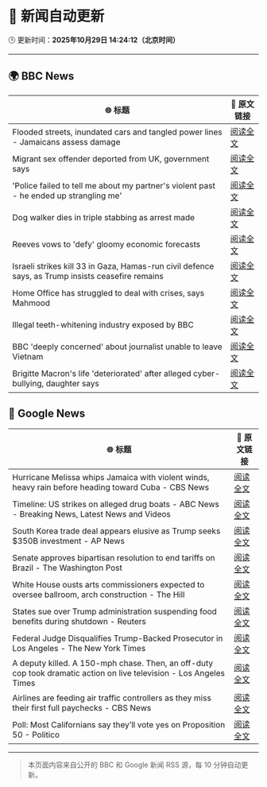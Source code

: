 # 🧠 新闻自动更新

🕒 更新时间：**2025年10月29日 14:24:12（北京时间）**

---

## 🌍 BBC News

| 🌐 标题 | 🔗 原文链接 |
|--------|-------------|
| Flooded streets, inundated cars and tangled power lines - Jamaicans assess damage | [阅读全文](https://www.bbc.com/news/videos/cg43xevpvw5o?at_medium=RSS&at_campaign=rss) |
| Migrant sex offender deported from UK, government says | [阅读全文](https://www.bbc.com/news/articles/cly9rxlvp85o?at_medium=RSS&at_campaign=rss) |
| 'Police failed to tell me about my partner's violent past - he ended up strangling me' | [阅读全文](https://www.bbc.com/news/articles/c629gz5g0emo?at_medium=RSS&at_campaign=rss) |
| Dog walker dies in triple stabbing as arrest made | [阅读全文](https://www.bbc.com/news/articles/c5ypkd57n97o?at_medium=RSS&at_campaign=rss) |
| Reeves vows to 'defy' gloomy economic forecasts | [阅读全文](https://www.bbc.com/news/articles/cql9ez5grpqo?at_medium=RSS&at_campaign=rss) |
| Israeli strikes kill 33 in Gaza, Hamas-run civil defence says, as Trump insists ceasefire remains | [阅读全文](https://www.bbc.com/news/articles/cgjdy5eevn2o?at_medium=RSS&at_campaign=rss) |
| Home Office has struggled to deal with crises, says Mahmood | [阅读全文](https://www.bbc.com/news/articles/cp3d7ljx71do?at_medium=RSS&at_campaign=rss) |
| Illegal teeth-whitening industry exposed by BBC | [阅读全文](https://www.bbc.com/news/articles/c20z7xx6nr4o?at_medium=RSS&at_campaign=rss) |
| BBC 'deeply concerned' about journalist unable to leave Vietnam | [阅读全文](https://www.bbc.com/news/articles/cvg70064d2vo?at_medium=RSS&at_campaign=rss) |
| Brigitte Macron's life 'deteriorated' after alleged cyber-bullying, daughter says | [阅读全文](https://www.bbc.com/news/articles/czr16vjk8zlo?at_medium=RSS&at_campaign=rss) |

## 📰 Google News

| 🌐 标题 | 🔗 原文链接 |
|--------|-------------|
| Hurricane Melissa whips Jamaica with violent winds, heavy rain before heading toward Cuba - CBS News | [阅读全文](https://news.google.com/rss/articles/CBMijwFBVV95cUxOLVNXUWNPcEZBbXBSX0x5RkRETzRHMXh5c3FIWDFVUW5ORUxwbEtibGNWNmxlX1pHVWg0cGhsRXBVdVZ5MWV4RS1KaFdmX3R1emtVMk9JOVVyR3ZpQkVjNzc4LWtvanFvamFTS1pxX0RvSUVqMjl1UWpOd3RubWpyNl9UTldFVmlBT3ZqYmMwZ9IBlAFBVV95cUxPek9SNzRzNTFFOWhXc3lvRWoxeEFDaXFvOVE1ZXE5UkFzMVlWRVV0MnFFN29MOHFqWGpTTDBnb3UxMTRHOHZnT2o0WVYtOXczVE95aW10UnQzT1hZcE1NMzE4anFjbUFYWkdNaEFmbk9uY05tMHhzcDl4OU1nZTVGOEVtNWM1LW9haFBRbDNaeE1iejFx?oc=5) |
| Timeline: US strikes on alleged drug boats - ABC News - Breaking News, Latest News and Videos | [阅读全文](https://news.google.com/rss/articles/CBMikwFBVV95cUxOVnF6OG41bktkeVBkUVpKcXJHbC0ycjF0aTJKQTNfclM1SDhYN2V4S0l1bVZrQWZpMVdyQXk4bWRBY2htTmdLdVBhRHRyYjNFQjEtQkJoQlN1c0dxTm1XYjhIS3lvcnJNbzFFOU16T0g2TlhPQk1pbVFYdVpDUW16ZG5VQ1ZBTGpGRVpsVk5NUjFGRGPSAZgBQVVfeXFMTkFiNVhOZmNXOFRMZXR3c0R0bDE0VHdDS3FZQ2lRQU8yb3JRdjRlQl92NVJicXdabk1obmdXUFc5dzdza0k3S0w1Vi1sY1hfNWVJaUpIMFdtU0N1UWV0TzdoOXVmbkdMN3Eya2VMRi1mQ2JsODBBRjRKLS1LRjAwbUd4bks0Y1ZtTjZMNjEyd2Jhc0lIa3h4LVY?oc=5) |
| South Korea trade deal appears elusive as Trump seeks $350B investment - AP News | [阅读全文](https://news.google.com/rss/articles/CBMimwFBVV95cUxQZVladEl3YlJmZmNMN3NqNlRBMXJzTF9WRDdhcHpMWm0tX29lOTlmMDZLU2RfWmhJZXg3MGc0SzBTaThNUVpzUHFuMUVjRUc0bU9uaG0xVVNfQ0p4MUlCZjRaQWhCUGNmY09FQnJ6Tm5xeXdOaWhFTGFYbGxhTXZVeWROSm1PMDBIWFFBOFdGQjNkOEVMV05VYTFjdw?oc=5) |
| Senate approves bipartisan resolution to end tariffs on Brazil - The Washington Post | [阅读全文](https://news.google.com/rss/articles/CBMirAFBVV95cUxNMVlDc3lsSWRXb2U5Q1ZIR2U5bjJvZmZZbFlWWkRuTDNxc3ZHS1ZxOXJUREVZSVRwNDBCUDFsRzc2UnhTTjgyUS1PeWc0UEhNRFg0TU55NW02UUtLSzZMSGRnNEdsT2FMc1BFSnRubEdSeE5KRWtfWGJhcXdBQWgzNGFzVVdLalpjT1FIYmltZm5aVm5FcHFJWWwwektQWlptamlmZGxnMGxRRGNJ?oc=5) |
| White House ousts arts commissioners expected to oversee ballroom, arch construction - The Hill | [阅读全文](https://news.google.com/rss/articles/CBMilgFBVV95cUxPb0ZKZHZ6dUhZSjhpN2tEdHNMOWJWZkpuVVNUaWNpM3hMczNlS2pkQ3JLQ09sd29OTU9fdXVFdVM3NUVyNFgtc3RyUjZkbzRlMG84MDNGeXRLakxwZlZPM1FaMDVManFlVjM1Wnpzc3BjbFlaeWhYSk0tNDVrRVhHeVJKVEdjbHFfTE5TWXV1ekVNT01VNlHSAZsBQVVfeXFMTkp1bVVVVVMxNFNMU2NIYlFPN3NtZk9GaXBIWlcwSGxRcE9RdmdEN1h2SDlOQ0tjN0VaSnNrN1MzdDU3YTlwNTkyeU5sWTNUVUI3aW5TSnR0TGdiWE5vakZ2bUNJQUFuaFBhb2FHY1NRYWJzVUlXRFBYb0FHR0FsbnlPeUtwRVJoYjhNX05SOEhPWXhvMzlicVBuQ2s?oc=5) |
| States sue over Trump administration suspending food benefits during shutdown - Reuters | [阅读全文](https://news.google.com/rss/articles/CBMivwFBVV95cUxNZmc4ZXF5clhERmduX3R3SjF6UGV5ODh4bGIxcmg1eC02SjFoQlFfWTdONWRQZUl0SC1ucVVkbDVuNmYya2lqUnVxazFBZFNib2JoNVp2RllBWjl3TDE1SFhsRnluWGEtQVZhckZQMS0wU19JZnJNZm1OZGY5dDF5cnJUVXlreldXZG12ejRPYXV3eVFrRXpzQTdwNmxPNEtXOWh2WUdrZVEwMnNGcndqd1Ryb3VUTXZzV3RUWEc2NA?oc=5) |
| Federal Judge Disqualifies Trump-Backed Prosecutor in Los Angeles - The New York Times | [阅读全文](https://news.google.com/rss/articles/CBMijwFBVV95cUxQd2pfQjVOQW9oeE5RcWxtQ2hhbHlZRzVnVUl1ZUoxMkFwU0pmN3o2TzNhNUdqTWdMeDdQUnZjeEF2SFJXS1VEaTZwRTkxNy1sLVVxUlZJZUFFcWdBM3MxbUlrSzdDZUJWMl92a2hkVkpYRTJldkl0T3E0ZVI2Y1Nlb2lpRTBRUktOZDUwOHR0NA?oc=5) |
| A deputy killed. A 150-mph chase. Then, an off-duty cop took dramatic action on live television - Los Angeles Times | [阅读全文](https://news.google.com/rss/articles/CBMirwFBVV95cUxPNEhQcDFnTzhMRl96OUFiWEJCZjBrUnNGMHhLTC1fcFBiYTUzZlNNOE9ZSmk3RGRrU0NUUHVwYlNzTmVFRWNhQW9yWWxtS2M1RnY1RGF0Q0xjWkJOVkozNktHeXI5MllWel9rWDNib3FtdVQ5OFlzZFRQOW9Vb0hWQUVYOUhXS1VZcEd0dnNrajR3clJ4QWs3YXZ3YnNoU09ERGE1SVROZFBRWGxNSkRr?oc=5) |
| Airlines are feeding air traffic controllers as they miss their first full paychecks - CBS News | [阅读全文](https://news.google.com/rss/articles/CBMipgFBVV95cUxOSUItYUFQRGtyaUlISXltWHVVRXVoVmpkS3RmR0VlTmtfZ0Z4QzJ4QXRqV2dpSjJxSmFYWHNCenJfaE1ySGRGU2dyRm5LS09pVlhreEF5dW45b1RoZjJpaUdraFEzblJCLUk1Y2ZjcDlfTjNLMUZwZVQ3UUxiaEhIb2Z6dTQ5T3B1blh4M29yR0tzSm1QX3ZhWDJaNENuTDZ0dHlOMUln0gGrAUFVX3lxTE9jQmM0R2llM2Z6TGIyWkp3NW95allFX1JfRTJIOUI5dGVnNkVhdlhJV0cwOEF4QkkxejljR0JFQmlBb2NqZGNFT0RuNWRRWnNycDh5d3B1T2RlS1hVdHgweGlwQ3RBaTFra0NYMnZDa2VlcHRZSVpNWFZnYmJoYXQxYmtJdFc0cHo4MW9GbEg0NXlGeVlGZWM1NUtnZFhZcXp2bnlkYy15U3BiWQ?oc=5) |
| Poll: Most Californians say they’ll vote yes on Proposition 50 - Politico | [阅读全文](https://news.google.com/rss/articles/CBMinAFBVV95cUxOQ3dEcFY5bXFCdjZBbm13SHBXN2FOaTU1ZWRfRHBlOVRpQ3VsbV93M3NfRE0yaVl6WC1nVjQzZDcxUDdFTXB0ME00MDBkYXliaV9hTGoxRGg0UEpGMXpnRXJmTnNLZFNwRVZXNTMtYWZ2MXVNcGF5c2NXbjZIcjB4dloyRHc5YVRlcHBzRG15Q0dOdVZhNDlESzd2eGI?oc=5) |

---
> 本页面内容来自公开的 BBC 和 Google 新闻 RSS 源，每 10 分钟自动更新。